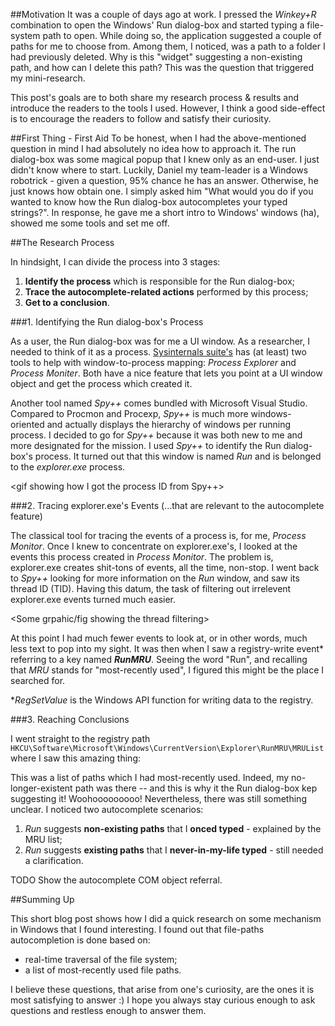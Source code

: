 ##Motivation
It was a couple of days ago at work. I pressed the _Winkey+R_ combination to open the Windows' Run dialog-box and started typing a file-system path to open. While doing so, the application suggested a couple of paths for me to choose from. Among them, I noticed, was a path to a folder I had previously deleted.
Why is this "widget" suggesting a non-existing path, and how can I delete this path?
This was the question that triggered my mini-research. 

<Picture>

This post's goals are to both share my research process & results and introduce the readers to the tools I used. However, I think a good side-effect is to encourage the readers to follow and satisfy their curiosity.


##First Thing - First Aid
To be honest, when I had the above-mentioned question in mind I had absolutely no idea how to approach it. The run dialog-box was some magical popup that I knew only as an end-user. I just didn't know where to start. 
Luckily, Daniel my team-leader is a Windows robotrick - given a question, 95% chance he has an answer. Otherwise, he just knows how obtain one.
I simply asked him "What would you do if you wanted to know how the Run dialog-box autocompletes your typed strings?". In response, he gave me a short intro to Windows' windows (ha), showed me some tools and set me off.

##The Research Process

In hindsight, I can divide the process into 3 stages:
1. **Identify the process** which is responsible for the Run dialog-box;
2. **Trace the autocomplete-related actions** performed by this process;
3. **Get to a conclusion**.

###1. Identifying the Run dialog-box's Process
 
As a user, the Run dialog-box was for me a UI window. As a researcher, I needed to think of it as a process. 
[Sysinternals suite's](https://google.com) has (at least) two tools to help with window-to-process mapping: _Process Explorer_ and _Process Moniter_. Both have a nice feature that lets you point at a UI window object and get the process which created it.

<gif>

Another tool named _Spy++_ comes bundled with Microsoft Visual Studio. Compared to Procmon and Procexp, _Spy++_ is much more windows-oriented and actually displays the hierarchy of windows per running process. I decided to go for _Spy++_ because it was both new to me and more designated for the mission. I used _Spy++_ to identify the Run dialog-box's process. It turned out that this window is named _Run_ and is belonged to the _explorer.exe_ process.

<gif showing how I got the process ID from Spy++>

###2. Tracing explorer.exe's Events (...that are relevant to the autocomplete feature)

The classical tool for tracing the events of a process is, for me, _Process Monitor_. Once I knew to concentrate on explorer.exe's, I looked at the events this process created in _Process Monitor_. The problem is, explorer.exe creates shit-tons of events, all the time, non-stop. I went back to _Spy++_ looking for more information on the _Run_ window, and saw its thread ID (TID). Having this datum, the task of filtering out irrelevent explorer.exe events turned much easier.

<Some grpahic/fig showing the thread filtering>

At this point I had much fewer events to look at, or in other words, much less text to pop into my sight. It was then when I saw a registry-write event* referring to a key named _**RunMRU**_. Seeing the word "Run", and recalling that _MRU_ stands for "most-recently used", I figured this might be the place I searched for. 

*_RegSetValue_ is the Windows API function for writing data to the registry. 

###3. Reaching Conclusions

I went straight to the registry path `HKCU\Software\Microsoft\Windows\CurrentVersion\Explorer\RunMRU\MRUList` where I saw this amazing thing:

<picture of the MRU list data>

This was a list of paths which I had most-recently used. Indeed, my no-longer-existent path was there -- and this is why it the Run dialog-box kep suggesting it! Woohooooooooo!
Nevertheless, there was still something unclear. I noticed two autocomplete scenarios:
1. _Run_ suggests **non-existing paths** that I **onced typed** - explained by the MRU list;
2. _Run_ suggests **existing paths** that I **never-in-my-life typed** - still needed a clarification.

TODO Show the autocomplete COM object referral.

##Summing Up

This short blog post shows how I did a quick research on some mechanism in Windows that I found interesting. I found out that file-paths autocompletion is done based on:
- real-time traversal of the file system;
- a list of most-recently used file paths.

I believe these questions, that arise from one's curiosity, are the ones it is most satisfying to answer :)
I hope you always stay curious enough to ask questions and restless enough to answer them. 